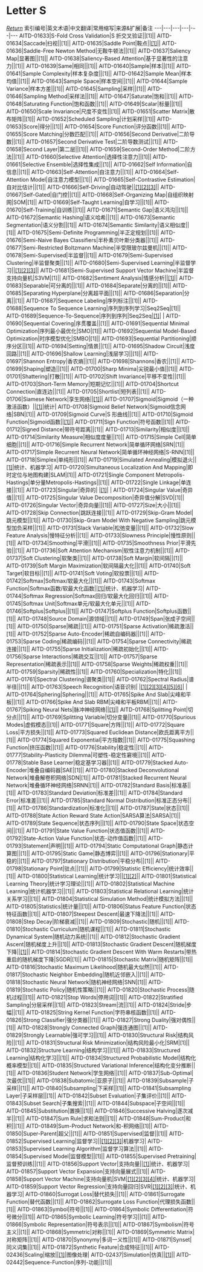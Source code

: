 # Letter S
[*Return*](https://github.com/SyncedAI00/Artificial-Intelligence-Terminology/blob/master/README.md)
索引编号|英文术语|中文翻译|常用缩写|来源&扩展|备注
---|---|---|---|---|---
AITD-01633|S-Fold Cross Validation|S 折交叉验证||[1]||
AITD-01634|Saccade|扫视||[1]||
AITD-01635|Saddle Point|鞍点||[[1]](https://www.jiqizhixin.com/articles/2017-09-08)||
AITD-01636|Saddle-Free Newton Method|无鞍牛顿法||[1]||
AITD-01637|Saliency Map|显著图||[1]||
AITD-01638|Saliency-Based Attention|基于显著性的注意力||[1]||
AITD-01639|Same|相同||[1]||
AITD-01640|Sample|样本||[1]||
AITD-01641|Sample Complexity|样本复杂度||[1]||
AITD-01642|Sample Mean|样本均值||[1]||
AITD-01643|Sample Space|样本空间||[1]||
AITD-01644|Sample Variance|样本方差||[1]||
AITD-01645|Sampling|采样||[1]||
AITD-01646|Sampling Method|采样法||[1]||
AITD-01647|Saturate|饱和||[1]||
AITD-01648|Saturating Function|饱和函数||[1]||
AITD-01649|Scalar|标量||[1]||
AITD-01650|Scale Invariance|尺度不变性||[1]||
AITD-01651|Scatter Matrix|散布矩阵||[1]||
AITD-01652|Scheduled Sampling|计划采样||[1]||
AITD-01653|Score|得分||[1]||
AITD-01654|Score Function|评分函数||[1]||
AITD-01655|Score Matching|分数匹配||[1]||
AITD-01656|Second Derivative|二阶导数||[1]||
AITD-01657|Second Derivative Test|二阶导数测试||[1]||
AITD-01658|Second Layer|第二层||[1]||
AITD-01659|Second-Order Method|二阶方法||[1]||
AITD-01660|Selective Attention|选择性注意力||[1]||
AITD-01661|Selective Ensemble|选择性集成||[1]||
AITD-01662|Self Information|自信息||[1]||
AITD-01663|Self-Attention|自注意力||[1]||
AITD-01664|Self-Attention Model|自注意力模型||[1]||
AITD-01665|Self-Contrastive Estimation|自对比估计||[1]||
AITD-01666|Self-Driving|自动驾驶||[[1]](https://www.jiqizhixin.com/articles/2017-12-27-7)[[2]](https://www.jiqizhixin.com/articles/2018-01-16)[[3]](https://www.jiqizhixin.com/articles/2018-01-08-9)||
AITD-01667|Self-Gated|自门控||[1]||
AITD-01668|Self-Organizing Map|自组织映射网|SOM|[1]||
AITD-01669|Self-Taught Learning|自学习||[1]||
AITD-01670|Self-Training|自训练||[1]||
AITD-01671|Semantic Gap|语义鸿沟||[1]||
AITD-01672|Semantic Hashing|语义哈希||[1]||
AITD-01673|Semantic Segmentation|语义分割||[1]||
AITD-01674|Semantic Similarity|语义相似度||[1]||
AITD-01675|Semi-Definite Programming|半正定规划||[1]||
AITD-01676|Semi-Naive Bayes Classifiers|半朴素贝叶斯分类器||[1]||
AITD-01677|Semi-Restricted Boltzmann Machine|半受限玻尔兹曼机||[1]||
AITD-01678|Semi-Supervised|半监督||[1]||
AITD-01679|Semi-Supervised Clustering|半监督聚类||[1]||
AITD-01680|Semi-Supervised Learning|半监督学习||[[1]](https://www.jiqizhixin.com/articles/2017-12-22-3)[[2]](https://www.jiqizhixin.com/articles/2017-12-02)[[3]](https://www.jiqizhixin.com/articles/2018-01-07)||
AITD-01681|Semi-Supervised Support Vector Machine|半监督支持向量机|S3VM|[1]||
AITD-01682|Sentiment Analysis|情感分析||[[1]](https://www.jiqizhixin.com/articles/2017-12-07-7)||
AITD-01683|Separable|可分离的||[1]||
AITD-01684|Separate|分离的||[1]||
AITD-01685|Separating Hyperplane|分离超平面||[1]||
AITD-01686|Separation|分离||[1]||
AITD-01687|Sequence Labeling|序列标注||[1]||
AITD-01688|Sequence To Sequence Learning|序列到序列学习|Seq2Seq|[1]||
AITD-01689|Sequence-To-Sequence|序列到序列|Seq2Seq|[[1]](https://pubs.rsc.org/en/content/chapter/bk9781788017893-00136/978-1-78801-789-3)| |
AITD-01690|Sequential Covering|序贯覆盖||[1]||
AITD-01691|Sequential Minimal Optimization|序列最小最优化|SMO|[1]||
AITD-01692|Sequential Model-Based Optimization|时序模型优化|SMBO|[1]||
AITD-01693|Sequential Partitioning|顺序分区||[1]||
AITD-01694|Setting|情景||[1]||
AITD-01695|Shadow Circuit|浅度回路||[1]||
AITD-01696|Shallow Learning|浅层学习||[1]||
AITD-01697|Shannon Entropy|香农熵||[1]||
AITD-01698|Shannons|香农||[1]||
AITD-01699|Shaping|塑造||[1]||
AITD-01700|Sharp Minima|尖锐最小值||[1]||
AITD-01701|Shattering|打散||[1]||
AITD-01702|Shift Invariance|平移不变性||[1]||
AITD-01703|Short-Term Memory|短期记忆||[1]||
AITD-01704|Shortcut Connection|直连边||[1]||
AITD-01705|Shortlist|短列表||[1]||
AITD-01706|Siamese Network|孪生网络||[[1]](https://www.jiqizhixin.com/articles/2018-01-02-4)||
AITD-01707|Sigmoid|Sigmoid（一种激活函数）||[[1]](https://pubs.rsc.org/en/content/chapter/bk9781788017893-00016/978-1-78801-789-3)|统计|
AITD-01708|Sigmoid Belief Network|Sigmoid信念网络|SBN|[1]||
AITD-01709|Sigmoid Curve|S 形曲线||[1]||
AITD-01710|Sigmoid Function|Sigmoid函数||[[1]](https://www.jiqizhixin.com/articles/2017-11-02-26)||
AITD-01711|Sign Function|符号函数||[1]||
AITD-01712|Signed Distance|带符号距离||[1]||
AITD-01713|Similarity|相似度||[1]||
AITD-01714|Similarity Measure|相似度度量||[1]||
AITD-01715|Simple Cell|简单细胞||[1]||
AITD-01716|Simple Recurrent Network|简单循环网络|SRN|[1]||
AITD-01717|Simple Recurrent Neural Network|简单循环神经网络|S-RNN|[1]||
AITD-01718|Simplex|单纯形||[1]||
AITD-01719|Simulated Annealing|模拟退火||[[1]](https://pubs.rsc.org/en/content/chapter/bk9781788017893-00488/978-1-78801-789-3)|统计、机器学习|
AITD-01720|Simultaneous Localization And Mapping|即时定位与地图构建|SLAM|[1]||
AITD-01721|Single Component Metropolis-Hastings|单分量Metropolis-Hastings||[1]||
AITD-01722|Single Linkage|单连接||[1]||
AITD-01723|Singular|奇异的| |[[1]](https://pubs.rsc.org/en/content/chapter/bk9781788017893-00037/978-1-78801-789-3)| |
AITD-01724|Singular Value|奇异值||[1]||
AITD-01725|Singular Value Decomposition|奇异值分解|SVD|[1]||
AITD-01726|Singular Vector|奇异向量||[1]||
AITD-01727|Size|大小||[1]||
AITD-01728|Skip Connection|跳跃连接||[1]||
AITD-01729|Skip-Gram Model|跳元模型||[1]||
AITD-01730|Skip-Gram Model With Negative Sampling|跳元模型加负采样||[1]||
AITD-01731|Slack Variable|松弛变量||[1]||
AITD-01732|Slow Feature Analysis|慢特征分析||[1]||
AITD-01733|Slowness Principle|慢性原则||[1]||
AITD-01734|Smoothing|平滑||[1]||
AITD-01735|Smoothness Prior|平滑先验||[1]||
AITD-01736|Soft Attention Mechanism|软性注意力机制||[1]||
AITD-01737|Soft Clustering|软聚类||[1]||
AITD-01738|Soft Margin|软间隔||[1]||
AITD-01739|Soft Margin Maximization|软间隔最大化||[1]||
AITD-01740|Soft Target|软目标||[1]||
AITD-01741|Soft Voting|软投票||[1]||
AITD-01742|Softmax|Softmax/软最大化||[1]||
AITD-01743|Softmax Function|Softmax函数/软最大化函数||[[1]](https://pubs.rsc.org/en/content/chapter/bk9781788017893-00398/978-1-78801-789-3)|统计、机器学习|
AITD-01744|Softmax Regression|Softmax回归/软最大化回归||[1]||
AITD-01745|Softmax Unit|Softmax单元/软最大化单元||[1]||
AITD-01746|Softplus|Softplus||[1]||
AITD-01747|Softplus Function|Softplus函数||[1]||
AITD-01748|Source Domain|源领域||[1]||
AITD-01749|Span|张成子空间||[1]||
AITD-01750|Sparse|稀疏||[1]||
AITD-01751|Sparse Activation|稀疏激活||[1]||
AITD-01752|Sparse Auto-Encoder|稀疏自编码器||[1]||
AITD-01753|Sparse Coding|稀疏编码||[1]||
AITD-01754|Sparse Connectivity|稀疏连接||[1]||
AITD-01755|Sparse Initialization|稀疏初始化||[1]||
AITD-01756|Sparse Interactions|稀疏交互||[1]||
AITD-01757|Sparse Representation|稀疏表示||[1]||
AITD-01758|Sparse Weights|稀疏权重||[1]||
AITD-01759|Sparsity|稀疏性||[1]||
AITD-01760|Specialization|特化||[1]||
AITD-01761|Spectral Clustering|谱聚类||[1]||
AITD-01762|Spectral Radius|谱半径||[1]||
AITD-01763|Speech Recognition|语音识别| |[[1]](https://pubs.rsc.org/en/content/chapter/bk9781788017893-00109/978-1-78801-789-3)[[2]](https://pubs.rsc.org/en/content/chapter/bk9781788017893-00001/978-1-78801-789-3)[[3]](https://pubs.rsc.org/en/content/chapter/bk9781788017893-00037/978-1-78801-789-3)[[4]](https://www.jiqizhixin.com/articles/2018-01-01-3)[[5]](https://www.jiqizhixin.com/articles/2017-12-04)[[6]](https://www.jiqizhixin.com/articles/2017-12-15)| |
AITD-01764|Sphering|Sphering||[1]||
AITD-01765|Spike And Slab|尖峰和平板||[1]||
AITD-01766|Spike And Slab RBM|尖峰和平板RBM||[1]||
AITD-01767|Spiking Neural Nets|脉冲神经网络||[[1]](https://www.jiqizhixin.com/articles/2018-01-13-7)||
AITD-01768|Splitting Point|切分点||[1]||
AITD-01769|Splitting Variable|切分变量||[1]||
AITD-01770|Spurious Modes|虚假模态||[1]||
AITD-01771|Square|方阵||[1]||
AITD-01772|Square Loss|平方损失||[1]||
AITD-01773|Squared Euclidean Distance|欧氏距离平方||[1]||
AITD-01774|Squared Exponential|平方指数||[1]||
AITD-01775|Squashing Function|挤压函数||[1]||
AITD-01776|Stability|稳定性||[1]||
AITD-01777|Stability-Plasticity Dilemma|可塑性-稳定性窘境||[1]||
AITD-01778|Stable Base Learner|稳定基学习器||[1]||
AITD-01779|Stacked Auto-Encoder|堆叠自编码器|SAE|[1]||
AITD-01780|Stacked Deconvolutional Network|堆叠解卷积网络|SDN|[1]||
AITD-01781|Stacked Recurrent Neural Network|堆叠循环神经网络|SRNN|[1]||
AITD-01782|Standard Basis|标准基||[1]||
AITD-01783|Standard Deviation|标准差||[1]||
AITD-01784|Standard Error|标准差||[1]||
AITD-01785|Standard Normal Distribution|标准正态分布||[1]||
AITD-01786|Standardization|标准化||[1]||
AITD-01787|State|状态||[1]||
AITD-01788|State Action Reward State Action|SARSA算法|SARSA|[1]||
AITD-01789|State Sequence|状态序列||[1]||
AITD-01790|State Space|状态空间||[1]||
AITD-01791|State Value Function|状态值函数||[1]||
AITD-01792|State-Action Value Function|状态-动作值函数||[1]||
AITD-01793|Statement|声明||[1]||
AITD-01794|Static Computational Graph|静态计算图||[1]||
AITD-01795|Static Game|静态博弈||[1]||
AITD-01796|Stationary|平稳的||[1]||
AITD-01797|Stationary Distribution|平稳分布||[1]||
AITD-01798|Stationary Point|驻点||[1]||
AITD-01799|Statistic Efficiency|统计效率||[1]||
AITD-01800|Statistical Learning|统计学习||[[1]](https://www.nature.com/articles/s41557-021-00716-z)[[2]](https://pubs.rsc.org/en/content/chapter/bk9781788017893-00136/978-1-78801-789-3)||
AITD-01801|Statistical Learning Theory|统计学习理论||[1]||
AITD-01802|Statistical Machine Learning|统计机器学习||[1]||
AITD-01803|Statistical Relational Learning|统计关系学习||[1]||
AITD-01804|Statistical Simulation Method|统计模拟方法||[1]||
AITD-01805|Statistics|统计量||[1]||
AITD-01806|Status Feature Function|状态特征函数||[1]||
AITD-01807|Steepest Descent|最速下降法||[1]||
AITD-01808|Step Decay|阶梯衰减||[1]||
AITD-01809|Stochastic|随机||[1]||
AITD-01810|Stochastic Curriculum|随机课程||[1]||
AITD-01811|Stochastic Dynamical System|随机动力系统||[1]||
AITD-01812|Stochastic Gradient Ascent|随机梯度上升||[1]||
AITD-01813|Stochastic Gradient Descent|随机梯度下降||[[1]](https://www.jiqizhixin.com/articles/2017-12-25-10)||
AITD-01814|Stochastic Gradient Descent With Warm Restarts|带热重启的随机梯度下降|SGDR|[1]||
AITD-01815|Stochastic Matrix|随机矩阵||[1]||
AITD-01816|Stochastic Maximum Likelihood|随机最大似然||[1]||
AITD-01817|Stochastic Neighbor Embedding|随机近邻嵌入||[1]||
AITD-01818|Stochastic Neural Network|随机神经网络|SNN|[1]||
AITD-01819|Stochastic Policy|随机性策略||[1]||
AITD-01820|Stochastic Process|随机过程||[1]||
AITD-01821|Stop Words|停用词||[1]||
AITD-01822|Stratified Sampling|分层采样||[1]||
AITD-01823|Stream|流||[1]||
AITD-01824|Stride|步幅||[1]||
AITD-01825|String Kernel Function|字符串核函数||[1]||
AITD-01826|Strong Classifier|强分类器||[1]||
AITD-01827|Strong Duality|强对偶性||[1]||
AITD-01828|Strongly Connected Graph|强连通图||[1]||
AITD-01829|Strongly Learnable|强可学习||[1]||
AITD-01830|Structural Risk|结构风险||[1]||
AITD-01831|Structural Risk Minimization|结构风险最小化|SRM|[1]||
AITD-01832|Structure Learning|结构学习||[1]||
AITD-01833|Structured Learning|结构化学习||[1]||
AITD-01834|Structured Probabilistic Model|结构化概率模型||[1]||
AITD-01835|Structured Variational Inference|结构化变分推断||[1]||
AITD-01836|Student Network|学生网络||[1]||
AITD-01837|Sub-Optimal|次最优||[1]||
AITD-01838|Subatomic|亚原子||[1]||
AITD-01839|Subsample|子采样||[1]||
AITD-01840|Subsampling|下采样||[1]||
AITD-01841|Subsampling Layer|子采样层||[1]||
AITD-01842|Subset Evaluation|子集评价||[1]||
AITD-01843|Subset Search|子集搜索||[1]||
AITD-01844|Subspace|子空间||[1]||
AITD-01845|Substitution|置换||[1]||
AITD-01846|Successive Halving|逐次减半||[1]||
AITD-01847|Sum Rule|求和法则||[1]||
AITD-01848|Sum-Product|和积||[1]||
AITD-01849|Sum-Product Network|和-积网络||[1]||
AITD-01850|Super-Parent|超父||[1]||
AITD-01851|Supervised|监督||[1]||
AITD-01852|Supervised Learning|监督学习||[[1]](https://pubs.rsc.org/en/content/chapter/bk9781788017893-00037/978-1-78801-789-3)[[2]](https://www.nature.com/articles/s41557-021-00716-z)[[3]](https://pubs.rsc.org/en/content/chapter/bk9781788017893-00311/978-1-78801-789-3)|机器学习|
AITD-01853|Supervised Learning Algorithm|监督学习算法||[1]||
AITD-01854|Supervised Model|监督模型||[1]||
AITD-01855|Supervised Pretraining|监督预训练||[1]||
AITD-01856|Support Vector|支持向量||[[1]](https://pubs.rsc.org/en/content/chapter/bk9781788017893-00037/978-1-78801-789-3)|统计、机器学习|
AITD-01857|Support Vector Expansion|支持向量展式||[1]||
AITD-01858|Support Vector Machine|支持向量机|SVM|[[1]](https://www.jiqizhixin.com/articles/2017-10-08)[[2]](https://www.nature.com/articles/s41557-021-00716-z)[[3]](https://pubs.rsc.org/en/content/chapter/bk9781788017893-00037/978-1-78801-789-3)[[4]](https://pubs.rsc.org/en/content/chapter/bk9781788017893-00251/978-1-78801-789-3)|统计、机器学习|
AITD-01859|Support Vector Regression|支持向量回归|SVR|[[1]](https://pubs.rsc.org/en/content/chapter/bk9781788017893-00076/978-1-78801-789-3)[[2]](https://pubs.rsc.org/en/content/chapter/bk9781788017893-00450/978-1-78801-789-3)[[3]](https://pubs.rsc.org/en/content/chapter/bk9781788017893-00227/978-1-78801-789-3)|统计、机器学习|
AITD-01860|Surrogat Loss|替代损失||[1]||
AITD-01861|Surrogate Function|替代函数||[1]||
AITD-01862|Surrogate Loss Function|代理损失函数||[1]||
AITD-01863|Symbol|符号||[1]||
AITD-01864|Symbolic Differentiation|符号微分||[1]||
AITD-01865|Symbolic Learning|符号学习||[1]||
AITD-01866|Symbolic Representation|符号表示||[1]||
AITD-01867|Symbolism|符号主义||[1]||
AITD-01868|Symmetric|对称||[1]||
AITD-01869|Symmetric Matrix|对称矩阵||[1]||
AITD-01870|Synonymy|多词一义性||[1]||
AITD-01871|Synset|同义词集||[1]||
AITD-01872|Synthetic Feature|合成特征||[1]||
AITD-02436|Scaling|缩放||[[1]](https://pubs.rsc.org/en/content/chapter/bk9781788017893-00109/978-1-78801-789-3)|图像处理|
AITD-02437|Simulation|仿真||[[1]](https://pubs.rsc.org/en/content/chapter/bk9781788017893-00340/978-1-78801-789-3)||
AITD-02442|Sequence-Function|序列-功能||[1]||
